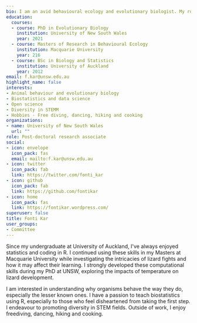 ```yaml
---
bio: I am an avid behavioural ecology and evolutionary biologist. My role current involves developing R packages for several departments at UNSW. 
education:
  courses:
  - course: PhD in Evolutionary Biology
    institution: University of New South Wales
    year: 2021
  - course: Masters of Research in Behavioural Ecology
    institution: Macquarie University
    year: 216   
  - course: BSc in Biology and Statistics
    institution: University of Auckland
    year: 2012
email: f.kar@unsw.edu.au
highlight_name: false
interests:
- Animal behaviour and evolutionary biology
- Biostatistics and data science
- Open science
- Diversity in STEMM 
- Hobbies - Free diving, dancing, hiking and cooking
organizations:
- name: University of New South Wales
  url: ""
role: Post-doctoral research associate
social:
- icon: envelope
  icon_pack: fas
  email: mailto:f.kar@unsw.edu.au
- icon: twitter
  icon_pack: fab
  link: https://twitter.com/fonti_kar
- icon: github
  icon_pack: fab
  link: https://github.com/fontikar
- icon: home
  icon_pack: fas
  link: https://fontikar.wordpress.com/
superuser: false
title: Fonti Kar
user_groups:
- Committee
---
```


Since my undergraduate at University of Auckland, I've always enjoyed statistics and coding in R. I continued using these skills in my Masters at Macquarie University while investigating the intricacies of lizard fights and how it may affect their learning. I strongly developed these computational skills during my PhD at UNSW, exploring the impacts of temperature on lizard development. 

I am interested in understanding why organisms behave the way they do, especially the lesser known ones. I have a passion to teach biostatistics using R, especially to those who feel disheartened from taking the first step. I endeavour to promoting diversity in STEM fields. Outside of work, I enjoy freediving, dancing, hiking and cooking.